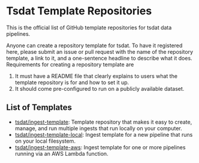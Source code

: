 # Tsdat Template Repositories

This is the official list of GitHub template repositories for tsdat data pipelines. 

Anyone can create a repository template for tsdat. To have it registered here, please submit an issue or pull request with the name of the repository template, a link to it, and a one-sentence headline to describe what it does. Requirements for creating a repository template are 
1) It must have a README file that clearly explains to users what the template repository is for and how to set it up.
2) It should come pre-configured to run on a publicly available dataset. 


## List of Templates

* [tsdat/ingest-template](https://github.com/tsdat/ingest-template): Template repository that makes it easy to create, manage, and run multiple ingests that run locally on your computer.
* [tsdat/ingest-template-local](https://github.com/tsdat/ingest-template-local): Ingest template for a new pipeline that runs on your local filesystem.
* [tsdat/ingest-template-aws](https://github.com/tsdat/ingest-template-aws): Ingest template for one or more pipelines running via an AWS Lambda function.
